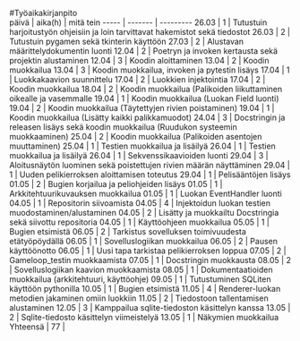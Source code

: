 #Työaikakirjanpito  
päivä | aika(h) | mitä tein
----- | ------- | ---------
26.03 | 1 | Tutustuin harjoitustyön ohjeisiin ja loin tarvittavat hakemistot sekä tiedostot
26.03 | 2 | Tutustuin pygamen sekä tkinterin käyttöön
27.03 | 2 | Alustavan määrittelydokumentin luonti
12.04 | 2 | Poetryn ja invoken kertausta sekä projektin alustaminen
12.04 | 3 | Koodin aloittaminen
13.04 | 2 | Koodin muokkailua
13.04 | 3 | Koodin muokkailua, invoken ja pytestin lisäys
17.04 | 1 | Luokkakaavion suunnittelu
17.04 | 2 | Luokkien injektointia
17.04 | 2 | Koodin muokkailua
18.04 | 2 | Koodin muokkailua (Palikoiden liikuttaminen oikealle ja vasemmalle
19.04 | 1 | Koodin muokkailua (Luokan Field luonti)
19.04 | 2 | Koodin muokkailua (Täytettyjen rivien poistaminen)
19.04 | 1 | Koodin muokkailua (Lisätty kaikki palikkamuodot)
24.04 | 3 | Docstringin ja releasen lisäys sekä koodin muokkailua (Ruudukon systeemin muokkaaminen) 
25.04 | 2 | Koodin muokkailua (Palikoiden asentojen muuttaminen)
25.04 | 1 | Testien muokkailua ja lisäilyä
26.04 | 1 | Testien muokkailua ja lisäilyä
26.04 | 1 | Sekvenssikaavioiden luonti
29.04 | 3 | Aloitusnäytön luominen sekä poistettujen rivien määrän näyttäminen
29.04 | 1 | Uuden pelikierroksen aloittamisen toteutus
29.04 | 1 | Pelisääntöjen lisäys
01.05 | 2 | Bugien korjailua ja peliohjeiden lisäys
01.05 | 1 | Arkkitehtuurikuvauksen muokkailua
01.05 | 1 | Luokan EventHandler luonti
04.05 | 1 | Repositorin siivoamista
04.05 | 4 | Injektoidun luokan testien muodostaminen/alustaminen
04.05 | 2 | Lisätty ja muokkailtu Docstringia sekä siivottu repositoria
04.05 | 1 | Käyttöohjeen muokkailua
05.05 | 1 | Bugien etsimistä
06.05 | 2 | Tarkistus sovelluksen toimivuudesta etätyöpöydällä
06.05 | 1 | Sovelluslogiikan muokkailua
06.05 | 2 | Pausen käyttöönotto
06.05 | 1 | Uusi tapa tarkistaa pelikierroksen loppua
07.05 | 2 | Gameloop_testin muokkaamista
07.05 | 1 | Docstringin muokkausta
08.05 | 2 | Sovelluslogiikan kaavion muokkaamista
08.05 | 1 | Dokumentaatioiden muokkailua (arkkitehtuuri, käyttöohje)
09.05 | 1 | Tutustuminen SQLiten käyttöön pythonilla
10.05 | 1 | Bugien etsimistä
11.05 | 4 | Renderer-luokan metodien jakaminen omiin luokkiin
11.05 | 2 | Tiedostoon tallentamisen alustaminen
12.05 | 3 | Kamppailua sqlite-tiedoston käsittelyn kanssa
13.05 | 2 | Sqlite-tiedosto käsittelyn viimeistelyä
13.05 | 1 | Näkymien muokkailua
Yhteensä | 77 |
